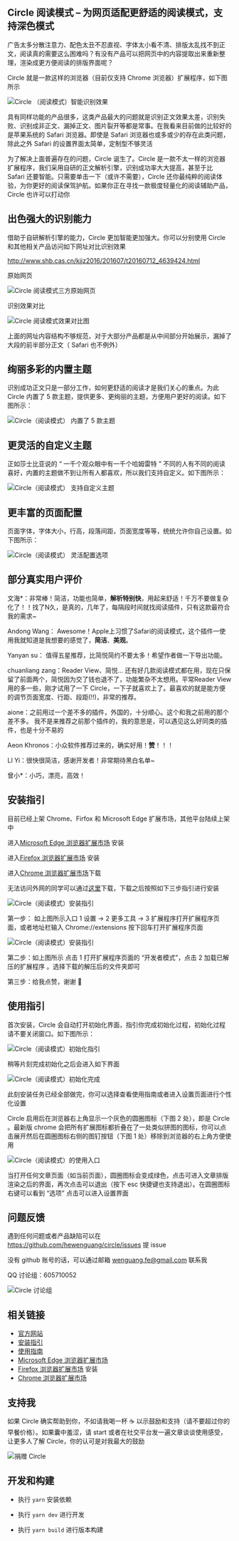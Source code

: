 ## Circle 阅读模式 – 为网页适配更舒适的阅读模式，支持深色模式

广告太多分散注意力、配色太丑不忍直视、字体太小看不清、排版太乱找不到正文，阅读真的需要这么困难吗？有没有产品可以把网页中的内容提取出来重新整理，渲染成更方便阅读的排版界面呢？

Circle 就是一款这样的浏览器（目前仅支持 Chrome 浏览器）扩展程序，如下图所示

![Circle （阅读模式）智能识别效果](https://ranhe.xyz/post-images/1613019066732.png)

具有同样功能的产品很多，这类产品最大的问题就是识别正文效果太差，识别失败、识别成非正文、漏掉正文、图片裂开等都是常事。在我看来目前做的比较好的是苹果系统的 Safari 浏览器。即使是 Safari 浏览器也或多或少的存在此类问题，除此之外 Safari 的设置界面太简单，定制型不够灵活 

为了解决上面普遍存在的问题，Circle 诞生了。Circle 是一款不太一样的浏览器扩展程序，我们采用自研的正文解析引擎，识别成功率大大提高，甚至于比 Safari 还要智能。只需要单击一下（或许不需要），Circle 还你最纯粹的阅读体验，为你更好的阅读保驾护航。如果你正在寻找一款极度轻量化的阅读辅助产品，Circle 也许可以打动你

## 出色强大的识别能力

借助于自研解析引擎的能力，Circle 更加智能更加强大。你可以分别使用 Circle 和其他相关产品访问如下网址对比识别效果

http://www.shb.cas.cn/kjjz2016/201607/t20160712_4639424.html

原始网页

![Circle 阅读模式三方原始网页](https://ranhe.xyz/post-images/1615281013027.jpg)

识别效果对比

![Circle 阅读模式效果对比图](https://ranhe.xyz/post-images/1615281038997.jpg)

上面的网址内容结构不够规范，对于大部分产品都是从中间部分开始展示，漏掉了大段的前半部分正文（  Safari 也不例外）

## 绚丽多彩的内置主题

识别成功正文只是一部分工作，如何更舒适的阅读才是我们关心的重点。为此 Circle 内置了 5 款主题，提供更多、更绚丽的主题，方便用户更好的阅读。如下图所示：

![Circle（阅读模式） 内置了 5 款主题](https://ranhe.xyz/post-images/1613021126940.png)

## 更灵活的自定义主题

正如莎士比亚说的 “ 一千个观众眼中有一千个哈姆雷特 ” 不同的人有不同的阅读喜好，内置的主题做不到让所有人都喜欢，所以我们支持自定义。如下图所示：

![Circle（阅读模式） 支持自定义主题](https://ranhe.xyz/post-images/1613021309389.png)

## 更丰富的页面配置

页面字体，字体大小，行高，段落间距，页面宽度等等，统统允许你自己设置。如下图所示：

![Circle（阅读模式） 灵活配置选项](https://ranhe.xyz/post-images/1613263480613.png)

## 部分真实用户评价

文海*：非常棒！简洁，功能也简单，**解析特别快**，用起来舒适！千万不要做复杂化了！！找了N久，是真的，几年了，每隔段时间就找阅读插件，只有这款最符合我的需求~

Andong Wang： Awesome！Apple上习惯了Safari的阅读模式，这个插件一使用我就知道是我想要的感觉了，**简洁**、**美观**。

Yanyan su： 值得五星推荐，比简悦简约不要太多！希望作者做一下导出功能。

chuanliang zang：Reader View、简悦... 还有好几款阅读模式都在用，现在只保留了前面两个，简悦因为交了钱也退不了，功能繁杂不太想用。平常Reader View用的多一些，刚才试用了一下 Circle，一下子就喜欢上了。最喜欢的就是能方便的调节页面宽度、行距、段距(!!)，非常的推荐。

aione：之前用过一个差不多的插件，外国的，十分顺心。这个和我之前用的那个差不多。
我不是来推荐之前那个插件的，我的意思是，可以遇见这么好同类的插件，也是十分不易的

Aeon Khronos：小众软件推荐过来的，确实好用！**赞**！！！

LI Yi：很快很简洁，感谢开发者！非常期待黑白名单~

曾小*：小巧，漂亮，高效！

## 安装指引

目前已经上架 Chrome、Firfox 和 Microsoft Edge 扩展市场，其他平台陆续上架中

进入[Microsoft Edge 浏览器扩展市场](https://microsoftedge.microsoft.com/addons/detail/circle-%E9%98%85%E8%AF%BB%E6%A8%A1%E5%BC%8F%EF%BD%9Creader-mode/hjkjecmcifblnghjpcjaofpakjpgfjio) 安装

进入[Firefox 浏览器扩展市场](https://addons.mozilla.org/zh-CN/firefox/addon/circle-reading-mode/) 安装

进入[Chrome 浏览器扩展市场](https://chrome.google.com/webstore/detail/circle-reader-mode/dhpfcgilccfkodnhbllpiaabofjbjcbg)下载

无法访问外网的同学可以通过[这里](https://ranhe.xyz/post-images/circle.zip)下载，下载之后按照如下三步指引进行安装

![Circle（阅读模式）安装指引](https://ranhe.xyz/post-images/1613023043158.png)

第一步： 如上图所示入口 1 设置 -> 2 更多工具 -> 3 扩展程序打开扩展程序页面，或者地址栏输入 Chrome://extensions 按下回车打开扩展程序页面

![Circle（阅读模式）安装指引](https://ranhe.xyz/post-images/1613023185804.png)

第二步：如上图所示 点击 1 打开扩展程序页面的 “开发者模式”，点击 2 加载已解压的扩展程序 。选择下载的解压后的文件夹即可

第三步：给我点赞，谢谢 🤣

## 使用指引

首次安装，Circle 会自动打开初始化界面，指引你完成初始化过程，初始化过程请不要关闭窗口。如下图所示：

![Circle（阅读模式）初始化指引](https://ranhe.xyz/post-images/1613023672120.png)

稍等片刻完成初始化之后会进入如下界面

![Circle（阅读模式）初始化完成](https://ranhe.xyz/post-images/1613023720955.png)

此刻安装任务已经全部做完，你可以选择查看使用指南或者进入设置页面进行个性化设置

Circle 启用后在浏览器右上角显示一个灰色的圆圈图标（下图 2 处），即是 Circle 。最新版 chrome 会把所有扩展图标都折叠在了一处类似拼图的图标，你可以点击展开然后在圆圈图标右侧的图钉按钮（下图 1 处）移除到浏览器的右上角方便使用

![Circle（阅读模式）的使用入口](https://ranhe.xyz/post-images/1613022302323.png)

当打开任何文章页面（如当前页面），圆圈图标会变成绿色，点击可进入文章排版渲染之后的界面，再次点击可以退出（按下 esc 快捷键也支持退出）。在圆圈图标右键可以看到 “选项” 点击可以进入设置界面

## 问题反馈

遇到任何问题或者产品缺陷可以在 https://github.com/hewenguang/circle/issues 提 issue

没有 github 账号的话，可以通过邮箱 wenguang.fe@gmail.com 联系我

QQ 讨论组：605710052

![Circle 讨论组](https://ranhe.xyz/post-images/1614838148943.jpg)

## 相关链接

- [官方网站](https://ranhe.xyz/circle/)
- [安装指引](https://ranhe.xyz/circle-install/)
- [使用指南](https://ranhe.xyz/circle-usage/)
- [Microsoft Edge 浏览器扩展市场](https://microsoftedge.microsoft.com/addons/detail/circle-%E9%98%85%E8%AF%BB%E6%A8%A1%E5%BC%8F%EF%BD%9Creader-mode/hjkjecmcifblnghjpcjaofpakjpgfjio) 
- [Firefox 浏览器扩展市场](https://addons.mozilla.org/zh-CN/firefox/addon/circle-reading-mode/) 安装
- [Chrome 浏览器扩展市场](https://chrome.google.com/webstore/detail/circle-reader-mode/dhpfcgilccfkodnhbllpiaabofjbjcbg)

## 支持我

如果 Circle 确实帮助到你，不如请我喝一杯 ☕️ 以示鼓励和支持（请不要超过你的早餐价格）。如果囊中羞涩，请 start 或者在社交平台发一遍文章谈谈使用感受，让更多人了解 Circle，你的认可是对我最大的鼓励

![捐赠 Circle](https://ranhe.xyz/post-images/donate.jpg)

## 开发和构建

- 执行 `yarn` 安装依赖

- 执行 `yarn dev` 进行开发

- 执行 `yarn build` 进行版本构建


